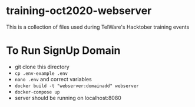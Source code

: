 # training-oct2020-webserver
This is a collection of files used during TelWare's Hacktober training events

# To Run SignUp Domain
* git clone this directory
* `cp .env-example .env`
* `nano .env` and correct variables
* `docker build -t "webserver:domainadd" webserver`
* `docker-compose up`
* server should be running on localhost:8080